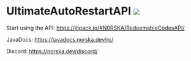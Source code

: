 # UltimateAutoRestartAPI [![](https://jitpack.io/v/N0RSKA/RedeemableCodesAPI.svg)](https://jitpack.io/#N0RSKA/RedeemableCodesAPI)

Start using the API: https://jitpack.io/#N0RSKA/RedeemableCodesAPI/

JavaDocs: https://javadocs.norska.dev/rc/

Discord: https://norska.dev/discord/
